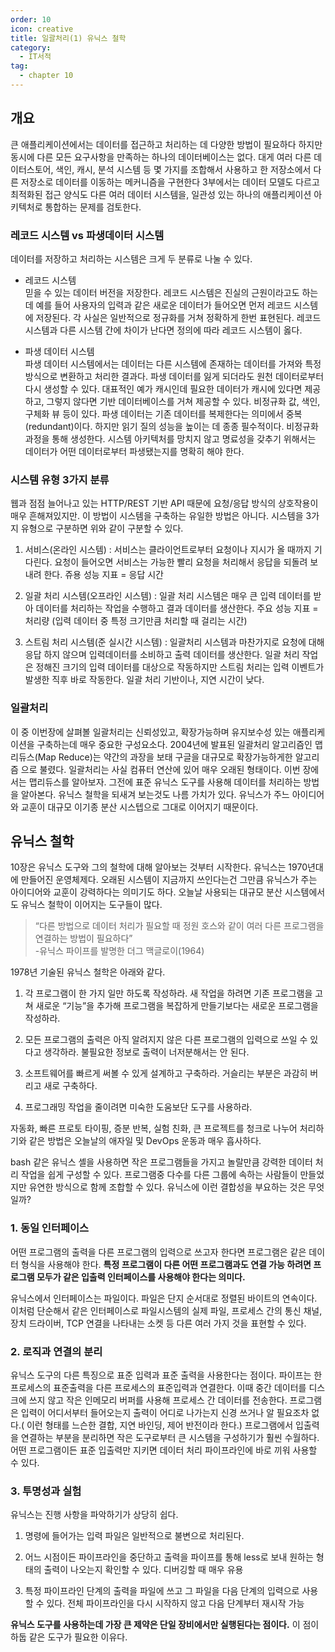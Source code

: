 ```yaml
---
order: 10
icon: creative
title: 일괄처리(1) 유닉스 철학
category:
  - IT서적
tag:
  - chapter 10
---
```


## 개요

큰 애플리케이션에서는 데이터를 접근하고 처리하는 데 다양한 방법이 필요하다 하지만 동시에 다른 모든 요구사항을 만족하는 하나의 데이터베이스는 없다. 대게 여러 다른 데이터스토어, 색인, 캐시, 분석 시스템 등 몇 가지를 조합해서 사용하고 한 저장소에서 다른 저장소로 데이터를 이동하는 메커니즘을 구현한다 3부에서는 데이터 모델도 다르고 최적화된 접근 양식도 다른 여러 데이터 시스템을, 일관성 있는 하나의 애플리케이션 아키텍처로 통합하는 문제를 검토한다.

### 레코드 시스템 vs 파생데이터 시스템

데이터를 저장하고 처리하는 시스템은 크게 두 분류로 나눌 수 있다.

- 레코드 시스템  
  믿을 수 있는 데이터 버전을 저장한다. 레코드 시스템은 진실의 근원이라고도 하는데 예를 들어 사용자의 입력과 같은 새로운 데이터가 들어오면 먼저 레코드 시스템에 저장된다. 각 사실은 일반적으로 정규화를 거쳐 정확하게 한번 표현된다. 레코드 시스템과 다른 시스템 간에 차이가 난다면 정의에 따라 레코드 시스템이 옳다.

- 파생 데이터 시스템  
  파생 데이터 시스템에서는 데이터는 다른 시스템에 존재하는 데이터를 가져와 특정 방식으로 변환하고 처리한 결과다. 파생 데이터를 잃게 되더라도 원천 데이터로부터 다시 생성할 수 있다. 대표적인 예가 캐시인데 필요한 데이터가 캐시에 있다면 제공하고, 그렇지 않다면 기반 데이터베이스를 거쳐 제공할 수 있다. 비정규화 값, 색인, 구체화 뷰 등이 있다.
  파생 데이터는 기존 데이터를 복제한다는 의미에서 중복(redundant)이다. 하지만 읽기 질의 성능을 높이는 데 종종 필수적이다. 비정규화 과정을 통해 생성한다.
  시스템 아키텍처를 망치지 않고 명료성을 갖추기 위해서는 데이터가 어떤 데이터로부터 파생됐는지를 명확히 해야 한다.

### 시스템 유형 3가지 분류

웹과 점점 늘어나고 있는 HTTP/REST 기반 API 때문에 요청/응답 방식의 상호작용이 매우 흔해져있지만. 이 방법이 시스템을 구축하는 유일한 방법은 아니다. 시스템을 3가지 유형으로 구분하면 위와 같이 구분할 수 있다.

1. 서비스(온라인 시스템) : 서비스는 클라이언트로부터 요청이나 지시가 올 때까지 기다린다. 요청이 들어오면 서비스는 가능한 빨리 요청을 처리해서 응답을 되돌려 보내려 한다. 쥬용 성능 지표 = 응답 시간

2. 일괄 처리 시스템(오프라인 시스템) : 일괄 처리 시스템은 매우 큰 입력 데이터를 받아 데이터를 처리하는 작업을 수행하고 결과 데이터를 생산한다. 주요 성능 지표 = 처리량 (입력 데이터 중 특정 크기만큼 처리할 때 걸리는 시간)

3. 스트림 처리 시스템(준 실시간 시스템) : 일괄처리 시스템과 마찬가지로 요청에 대해 응답 하지 않으며 입력데이터를 소비하고 출력 데이터를 생산한다. 일괄 처리 작업은 정해진 크기의 입력 데이터를 대상으로 작동하지만 스트림 처리는 입력 이벤트가 발생한 직후 바로 작동한다. 일괄 처리 기반이나, 지연 시간이 낮다.

### 일괄처리

이 중 이번장에 살펴볼 일괄처리는 신뢰성있고, 확장가능하며 유지보수성 있는 애플리케이션을 구축하는데 매우 중요한 구성요소다.
2004년에 발표된 일괄처리 알고리즘인 맵리듀스(Map Reduce)는 약간의 과장을 보태 구글을 대규모로 확장가능하게한 알고리즘 으로 불렸다.
일괄처리는 사실 컴퓨터 연산에 있어 매우 오래된 형태이다. 이번 장에서는 맵리듀스를 알아보자. 그전에 표준 유닉스 도구를 사용해 데이터를 처리하는 방법을 알아본다. 유닉스 철학을 되새겨 보는것도 나름 가치가 있다. 유닉스가 주느 아이디어와 교훈이 대규모 이기종 분산 시스텝으로 그대로 이어지기 때문이다.

## 유닉스 철학

10장은 유닉스 도구와 그의 철학에 대해 알아보는 것부터 시작한다. 유닉스는 1970년대에 만들어진 운영체제다. 오래된 시스템이 지금까지 쓰인다는건 그만큼 유닉스가 주는 아이디어와 교훈이 강력하다는 의미기도 하다. 오늘날 사용되는 대규모 분산 시스템에서도 유닉스 철학이 이어지는 도구들이 많다.

> “다른 방법으로 데이터 처리가 필요할 때 정원 호스와 같이 여러 다른 프로그램을 연결하는 방법이 필요하다”  
> -유닉스 파이프를 발명한 더그 맥글로이(1964)

1978년 기술된 유닉스 철학은 아래와 같다.

1. 각 프로그램이 한 가지 일만 하도록 작성하라. 새 작업을 하려면 기존 프로그램을 고쳐 새로운 “기능”을 추가해 프로그램을 복잡하게 만들기보다는 새로운 프로그램을 작성하라.

2. 모든 프로그램의 출력은 아직 알려지지 않은 다른 프로그램의 입력으로 쓰일 수 있다고 생각하라. 불필요한 정보로 출력이 너저분해서는 안 된다.

3. 소프트웨어를 빠르게 써볼 수 있게 설계하고 구축하라. 거슬리는 부분은 과감히 버리고 새로 구축하다.

4. 프로그래밍 작업을 줄이려면 미숙한 도움보단 도구를 사용하라.

자동화, 빠른 프로토 타이핑, 증분 반복, 실험 친화, 큰 프로젝트를 청크로 나누어 처리하기와 같은 방법은 오늘날의 애자일 및 DevOps 운동과 매우 흡사하다.

bash 같은 유닉스 셸을 사용하면 작은 프로그램들을 가지고 놀랄만큼 강력한 데이터 처리 작업을 쉽게 구성할 수 있다. 프로그램중 다수를 다른 그룹에 속하는 사람들이 만들었지만 유연한 방식으로 함께 조합할 수 있다. 유닉스에 이런 결합성을 부요하는 것은 무엇일까?

### 1. 동일 인터페이스

어떤 프로그램의 출력을 다른 프로그램의 입력으로 쓰고자 한다면 프로그램은 같은 데이터 형식을 사용해야 한다. **특정 프로그램이 다른 어떤 프로그램과도 연결 가능 하려면 프로그램 모두가 같은 입출력 인터페이스를 사용해야 한다는 의미다.**

유닉스에서 인터페이스는 파일이다. 파일은 단지 순서대로 정렬된 바이트의 연속이다. 이처럼 단순해서 같은 인터페이스로 파일시스템의 실제 파일, 프로세스 간의 통신 채널, 장치 드라이버, TCP 연결을 나타내는 소켓 등 다른 여러 가지 것을 표현할 수 있다.

### 2. 로직과 연결의 분리

유닉스 도구의 다른 특징으로 표준 입력과 표준 출력을 사용한다는 점이다. 파이프는 한 프로세스의 표준출력을 다른 프로세스의 표준입력과 연결한다. 이때 중간 데이터를 디스크에 쓰지 않고 작은 인메모리 버퍼를 사용해 프로세스 간 데이터를 전송한다. 프로그램은 입력이 어디서부터 들어오는지 출력이 어디로 나가는지 신경 쓰거나 알 필요조차 없다.( 이런 형태를 느슨한 결합, 지연 바인딩, 제어 반전이라 한다.) 프로그램에서 입출력을 연결하는 부분을 분리하면 작은 도구로부터 큰 시스템을 구성하기가 훨씬 수월하다. 어떤 프로그램이든 표준 입출력만 지키면 데이터 처리 파이프라인에 바로 끼워 사용할 수 있다.

### 3. 투명성과 실험

유닉스는 진행 사항을 파악하기가 상당히 쉽다.

1. 명령에 들어가는 입력 파일은 일반적으로 불변으로 처리된다.

2. 어느 시점이든 파이프라인을 중단하고 출력을 파이프를 통해 less로 보내 원하는 형태의 출력이 나오는지 확인할 수 있다. 디버깅할 때 매우 유용

3. 특정 파이프라인 단계의 출력을 파일에 쓰고 그 파일을 다음 단계의 입력으로 사용할 수 있다. 전체 파이프라인을 다시 시작하지 않고 다음 단계부터 재시작 가능

**유닉스 도구를 사용하는데 가장 큰 제약은 단일 장비에서만 실행된다는 점이다.** 이 점이 하둡 같은 도구가 필요한 이유다.

